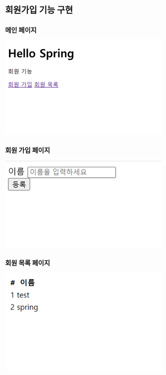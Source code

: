 <!DOCTYPE html>
<html lang="en">
  <head>
    <meta charset="UTF-8">
    <meta name="viewport" content="width=device-width, initial-scale=1.0">
  </head>
  <body>
    <h1>회원가입 기능 구현</h1>
    <h2> 메인 페이지 </h2>
    <img src="images/Member1.png" alt="Member1.png"> 
    <h2> 회원 가입 페이지 </h2>
    <img src="images/join.png" alt="join.png">
    <h2> 회원 목록 페이지 </h2>
    <img src="images/list.png" alt="list.png">
</body>
</html>